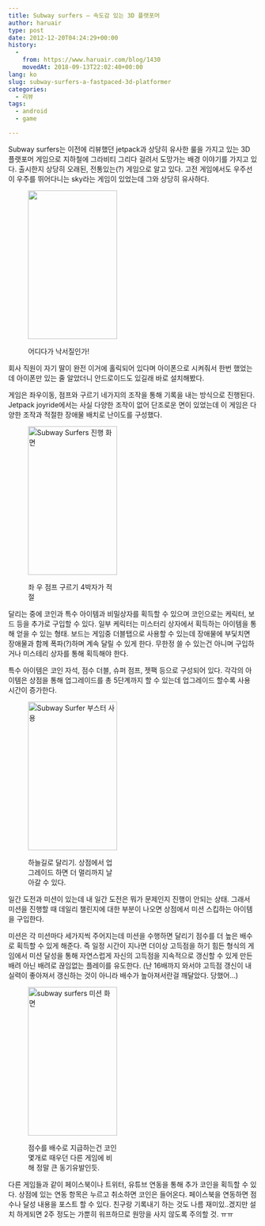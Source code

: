 ```yaml
---
title: Subway surfers – 속도감 있는 3D 플랫포머
author: haruair
type: post
date: 2012-12-20T04:24:29+00:00
history:
  - 
    from: https://www.haruair.com/blog/1430
    movedAt: 2018-09-13T22:02:40+00:00
lang: ko
slug: subway-surfers-a-fastpaced-3d-platformer
categories:
  - 리뷰
tags:
  - android
  - game

---
```

Subway surfers는 이전에 리뷰했던 jetpack과 상당히 유사한 룰을 가지고 있는 3D 플랫포머 게임으로 지하철에 그라비티 그리다 걸려서 도망가는 배경 이야기를 가지고 있다. 출시한지 상당히 오래된, 전통있는(?) 게임으로 알고 있다. 고전 게임에서도 우주선이 우주를 뛰어다니는 sky라는 게임이 있었는데 그와 상당히 유사하다.<figure id="attachment_1432" style="width: 180px" class="wp-caption aligncenter">

<img data-attachment-id="1432" data-permalink="https://edykim.com/blog/1430/screenshot_2012-12-13-08-43-35" data-orig-file="https://edykim.com/wp-content/uploads/2012/12/Screenshot_2012-12-13-08-43-35.png?fit=768%2C1280&ssl=1" data-orig-size="768,1280" data-comments-opened="1" data-image-meta="{&quot;aperture&quot;:&quot;0&quot;,&quot;credit&quot;:&quot;&quot;,&quot;camera&quot;:&quot;&quot;,&quot;caption&quot;:&quot;&quot;,&quot;created_timestamp&quot;:&quot;0&quot;,&quot;copyright&quot;:&quot;&quot;,&quot;focal_length&quot;:&quot;0&quot;,&quot;iso&quot;:&quot;0&quot;,&quot;shutter_speed&quot;:&quot;0&quot;,&quot;title&quot;:&quot;&quot;}" data-image-title="Subway Surfers" data-image-description="" data-medium-file="https://edykim.com/wp-content/uploads/2012/12/Screenshot_2012-12-13-08-43-35.png?fit=180%2C300&ssl=1" data-large-file="https://edykim.com/wp-content/uploads/2012/12/Screenshot_2012-12-13-08-43-35.png?fit=614%2C1024&ssl=1" src="https://haruair.com/wp-content/uploads/2012/12/Screenshot_2012-12-13-08-43-35.png?resize=180%2C300" alt="" title="Subway Surfers" width="180" height="300" class="size-medium wp-image-1432" srcset="https://edykim.com/wp-content/uploads/2012/12/Screenshot_2012-12-13-08-43-35.png?resize=180%2C300&ssl=1 180w, https://edykim.com/wp-content/uploads/2012/12/Screenshot_2012-12-13-08-43-35.png?resize=614%2C1024&ssl=1 614w, https://edykim.com/wp-content/uploads/2012/12/Screenshot_2012-12-13-08-43-35.png?resize=624%2C1040&ssl=1 624w, https://edykim.com/wp-content/uploads/2012/12/Screenshot_2012-12-13-08-43-35.png?w=768&ssl=1 768w" sizes="(max-width: 180px) 100vw, 180px" data-recalc-dims="1" /><figcaption class="wp-caption-text">어디다가 낙서질인가!</figcaption></figure> 

회사 직원이 자기 딸이 완전 이거에 홀릭되어 있다며 아이폰으로 시켜줘서 한번 했었는데 아이폰만 있는 줄 알았더니 안드로이드도 있길래 바로 설치해봤다.

게임은 좌우이동, 점프와 구르기 네가지의 조작을 통해 기록을 내는 방식으로 진행된다. Jetpack joyride에서는 사실 다양한 조작이 없어 단조로운 면이 있었는데 이 게임은 다양한 조작과 적절한 장애물 배치로 난이도를 구성했다.<figure id="attachment_1433" style="width: 180px" class="wp-caption aligncenter">

<img data-attachment-id="1433" data-permalink="https://edykim.com/blog/1430/screenshot_2012-12-13-08-43-53" data-orig-file="https://edykim.com/wp-content/uploads/2012/12/Screenshot_2012-12-13-08-43-53.png?fit=768%2C1280&ssl=1" data-orig-size="768,1280" data-comments-opened="1" data-image-meta="{&quot;aperture&quot;:&quot;0&quot;,&quot;credit&quot;:&quot;&quot;,&quot;camera&quot;:&quot;&quot;,&quot;caption&quot;:&quot;&quot;,&quot;created_timestamp&quot;:&quot;0&quot;,&quot;copyright&quot;:&quot;&quot;,&quot;focal_length&quot;:&quot;0&quot;,&quot;iso&quot;:&quot;0&quot;,&quot;shutter_speed&quot;:&quot;0&quot;,&quot;title&quot;:&quot;&quot;}" data-image-title="좌 우 점프 구르기 4박자가 적절" data-image-description="" data-medium-file="https://edykim.com/wp-content/uploads/2012/12/Screenshot_2012-12-13-08-43-53.png?fit=180%2C300&ssl=1" data-large-file="https://edykim.com/wp-content/uploads/2012/12/Screenshot_2012-12-13-08-43-53.png?fit=614%2C1024&ssl=1" src="https://haruair.com/wp-content/uploads/2012/12/Screenshot_2012-12-13-08-43-53.png?resize=180%2C300" alt="Subway Surfers 진행 화면" width="180" height="300" class="aligncenter size-medium wp-image-1433" srcset="https://edykim.com/wp-content/uploads/2012/12/Screenshot_2012-12-13-08-43-53.png?resize=180%2C300&ssl=1 180w, https://edykim.com/wp-content/uploads/2012/12/Screenshot_2012-12-13-08-43-53.png?resize=614%2C1024&ssl=1 614w, https://edykim.com/wp-content/uploads/2012/12/Screenshot_2012-12-13-08-43-53.png?resize=624%2C1040&ssl=1 624w, https://edykim.com/wp-content/uploads/2012/12/Screenshot_2012-12-13-08-43-53.png?w=768&ssl=1 768w" sizes="(max-width: 180px) 100vw, 180px" data-recalc-dims="1" /><figcaption class="wp-caption-text">좌 우 점프 구르기 4박자가 적절</figcaption></figure> 

달리는 중에 코인과 특수 아이템과 비밀상자를 획득할 수 있으며 코인으로는 케릭터, 보드 등을 추가로 구입할 수 있다. 일부 케릭터는 미스터리 상자에서 획득하는 아이템을 통해 얻을 수 있는 형태. 보드는 게임중 더블탭으로 사용할 수 있는데 장애물에 부딫치면 장애물과 함께 폭파(?)하며 계속 달릴 수 있게 한다. 무한정 쓸 수 있는건 아니며 구입하거나 미스테리 상자를 통해 획득해야 한다.

특수 아이템은 코인 자석, 점수 더블, 슈퍼 점프, 젯팩 등으로 구성되어 있다. 각각의 아이템은 상점을 통해 업그레이드를 총 5단계까지 할 수 있는데 업그레이드 할수록 사용 시간이 증가한다.<figure id="attachment_1434" style="width: 180px" class="wp-caption aligncenter">

<img data-attachment-id="1434" data-permalink="https://edykim.com/blog/1430/screenshot_2012-12-20-08-04-45" data-orig-file="https://edykim.com/wp-content/uploads/2012/12/Screenshot_2012-12-20-08-04-45.png?fit=768%2C1280&ssl=1" data-orig-size="768,1280" data-comments-opened="1" data-image-meta="{&quot;aperture&quot;:&quot;0&quot;,&quot;credit&quot;:&quot;&quot;,&quot;camera&quot;:&quot;&quot;,&quot;caption&quot;:&quot;&quot;,&quot;created_timestamp&quot;:&quot;0&quot;,&quot;copyright&quot;:&quot;&quot;,&quot;focal_length&quot;:&quot;0&quot;,&quot;iso&quot;:&quot;0&quot;,&quot;shutter_speed&quot;:&quot;0&quot;,&quot;title&quot;:&quot;&quot;}" data-image-title="Jetpack이 여기서도 등장한다." data-image-description="" data-medium-file="https://edykim.com/wp-content/uploads/2012/12/Screenshot_2012-12-20-08-04-45.png?fit=180%2C300&ssl=1" data-large-file="https://edykim.com/wp-content/uploads/2012/12/Screenshot_2012-12-20-08-04-45.png?fit=614%2C1024&ssl=1" src="https://haruair.com/wp-content/uploads/2012/12/Screenshot_2012-12-20-08-04-45.png?resize=180%2C300" alt="Subway Surfer 부스터 사용" width="180" height="300" class="size-medium wp-image-1434" srcset="https://edykim.com/wp-content/uploads/2012/12/Screenshot_2012-12-20-08-04-45.png?resize=180%2C300&ssl=1 180w, https://edykim.com/wp-content/uploads/2012/12/Screenshot_2012-12-20-08-04-45.png?resize=614%2C1024&ssl=1 614w, https://edykim.com/wp-content/uploads/2012/12/Screenshot_2012-12-20-08-04-45.png?resize=624%2C1040&ssl=1 624w, https://edykim.com/wp-content/uploads/2012/12/Screenshot_2012-12-20-08-04-45.png?w=768&ssl=1 768w" sizes="(max-width: 180px) 100vw, 180px" data-recalc-dims="1" /><figcaption class="wp-caption-text">하늘길로 달리기. 상점에서 업그레이드 하면 더 멀리까지 날아갈 수 있다.</figcaption></figure> 

일간 도전과 미션이 있는데 내 일간 도전은 뭐가 문제인지 진행이 안되는 상태. 그래서 미션을 진행할 때 데일리 챌린지에 대한 부분이 나오면 상점에서 미션 스킵하는 아이템을 구입한다.

미션은 각 미션마다 세가지씩 주어지는데 미션을 수행하면 달리기 점수를 더 높은 배수로 획득할 수 있게 해준다. 즉 일정 시간이 지나면 더이상 고득점을 하기 힘든 형식의 게임에서 미션 달성을 통해 자연스럽게 자신의 고득점을 지속적으로 갱신할 수 있게 만든 배려 아닌 배려로 끊임없는 플레이를 유도한다. (난 16배까지 와서야 고득점 갱신이 내 실력이 좋아져서 갱신하는 것이 아니라 배수가 높아져서란걸 깨달았다. 당했어&#8230;)<figure id="attachment_1435" style="width: 180px" class="wp-caption aligncenter">

<img data-attachment-id="1435" data-permalink="https://edykim.com/blog/1430/screenshot_2012-12-20-08-07-14" data-orig-file="https://edykim.com/wp-content/uploads/2012/12/Screenshot_2012-12-20-08-07-14.png?fit=768%2C1280&ssl=1" data-orig-size="768,1280" data-comments-opened="1" data-image-meta="{&quot;aperture&quot;:&quot;0&quot;,&quot;credit&quot;:&quot;&quot;,&quot;camera&quot;:&quot;&quot;,&quot;caption&quot;:&quot;&quot;,&quot;created_timestamp&quot;:&quot;0&quot;,&quot;copyright&quot;:&quot;&quot;,&quot;focal_length&quot;:&quot;0&quot;,&quot;iso&quot;:&quot;0&quot;,&quot;shutter_speed&quot;:&quot;0&quot;,&quot;title&quot;:&quot;&quot;}" data-image-title="어려운 미션은 상점으로 스킵하기&#8230;" data-image-description="<p>어려운 미션은 상점으로 스킵하기&#8230;</p>
" data-medium-file="https://edykim.com/wp-content/uploads/2012/12/Screenshot_2012-12-20-08-07-14.png?fit=180%2C300&ssl=1" data-large-file="https://edykim.com/wp-content/uploads/2012/12/Screenshot_2012-12-20-08-07-14.png?fit=614%2C1024&ssl=1" src="https://haruair.com/wp-content/uploads/2012/12/Screenshot_2012-12-20-08-07-14.png?resize=180%2C300" alt="subway surfers 미션 화면" width="180" height="300" class="aligncenter size-medium wp-image-1435" srcset="https://edykim.com/wp-content/uploads/2012/12/Screenshot_2012-12-20-08-07-14.png?resize=180%2C300&ssl=1 180w, https://edykim.com/wp-content/uploads/2012/12/Screenshot_2012-12-20-08-07-14.png?resize=614%2C1024&ssl=1 614w, https://edykim.com/wp-content/uploads/2012/12/Screenshot_2012-12-20-08-07-14.png?resize=624%2C1040&ssl=1 624w, https://edykim.com/wp-content/uploads/2012/12/Screenshot_2012-12-20-08-07-14.png?w=768&ssl=1 768w" sizes="(max-width: 180px) 100vw, 180px" data-recalc-dims="1" /><figcaption class="wp-caption-text">점수를 배수로 지급하는건 코인 몇개로 때우던 다른 게임에 비해 정말 큰 동기유발인듯.</figcaption></figure> 

다른 게임들과 같이 페이스북이나 트위터, 유튜브 연동을 통해 추가 코인을 획득할 수 있다. 상점에 있는 연동 항목은 누르고 취소하면 코인은 들어온다. 페이스북을 연동하면 점수나 달성 내용을 포스트 할 수 있다. 친구랑 기록내기 하는 것도 나름 재미있..겠지만 설치 하게되면 2주 정도는 가뿐히 워프하므로 원망을 사지 않도록 주의할 것. ㅠㅠ